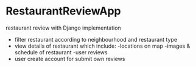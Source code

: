 # RestaurantReviewApp
restaurant review with Django implementation 
- filter restaurant according to neighbourhood and restaurant type
- view details of restaurant which include:
  -locations on map
  -images & schedule of restaurant
  -user reviews
- user create account for submit own reviews
